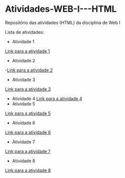 # Atividades-WEB-I---HTML
Repositório das atividades (HTML) da disciplina de Web I


Lista de atividades:
- Atividade 1

[Link para a atividade 1](Atividade1.html)
- Atividade 2

-[Link para a atividade 2](Atividade2.html)
- Atividade 3

[Link para a atividade 3](Atividade3.html)
- Atividade 4
[Link para a atividade 4](Atividade4.html)
- Atividade 5

[Link para a atividade 5](Atividade5.html)

- Atividade 6

[Link para a atividade 6](Atividade6.html)

- Atividade 7

[Link para a atividade 7](Atividade7.html)
- Atividade 8

[Link para a atividade 8](Atividade8.html)

